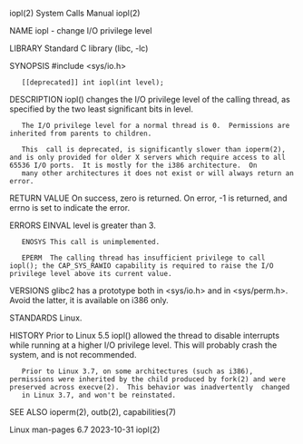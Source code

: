 iopl(2)                                                                                     System Calls Manual                                                                                     iopl(2)

NAME
       iopl - change I/O privilege level

LIBRARY
       Standard C library (libc, -lc)

SYNOPSIS
       #include <sys/io.h>

       [[deprecated]] int iopl(int level);

DESCRIPTION
       iopl() changes the I/O privilege level of the calling thread, as specified by the two least significant bits in level.

       The I/O privilege level for a normal thread is 0.  Permissions are inherited from parents to children.

       This  call is deprecated, is significantly slower than ioperm(2), and is only provided for older X servers which require access to all 65536 I/O ports.  It is mostly for the i386 architecture.  On
       many other architectures it does not exist or will always return an error.

RETURN VALUE
       On success, zero is returned.  On error, -1 is returned, and errno is set to indicate the error.

ERRORS
       EINVAL level is greater than 3.

       ENOSYS This call is unimplemented.

       EPERM  The calling thread has insufficient privilege to call iopl(); the CAP_SYS_RAWIO capability is required to raise the I/O privilege level above its current value.

VERSIONS
       glibc2 has a prototype both in <sys/io.h> and in <sys/perm.h>.  Avoid the latter, it is available on i386 only.

STANDARDS
       Linux.

HISTORY
       Prior to Linux 5.5 iopl() allowed the thread to disable interrupts while running at a higher I/O privilege level.  This will probably crash the system, and is not recommended.

       Prior to Linux 3.7, on some architectures (such as i386), permissions were inherited by the child produced by fork(2) and were preserved across execve(2).  This behavior was inadvertently  changed
       in Linux 3.7, and won't be reinstated.

SEE ALSO
       ioperm(2), outb(2), capabilities(7)

Linux man-pages 6.7                                                                              2023-10-31                                                                                         iopl(2)
